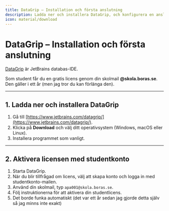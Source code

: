 ```yaml
---
title: DataGrip – Installation och första anslutning
description: Ladda ner och installera DataGrip, och konfigurera en anslutning till MariaDB som student.
icon: material/download
---
```


# DataGrip – Installation och första anslutning

[DataGrip](https://www.jetbrains.com/datagrip/) är JetBrains databas-IDE.  

Som student får du en gratis licens genom din skolmail **@skola.boras.se**. Den gäller i ett år (men jag tror du kan förlänga den).

---

## 1. Ladda ner och installera DataGrip

1. Gå till [https://www.jetbrains.com/datagrip/](https://www.jetbrains.com/datagrip/).
2. Klicka på **Download** och välj ditt operativsystem (Windows, macOS eller Linux).
3. Installera programmet som vanligt.

---

## 2. Aktivera licensen med studentkonto

1. Starta DataGrip.
2. När du blir tillfrågad om licens, välj att skapa konto och logga in med studentkonto-mailen.
3. Använd din skolmail, typ `apa001@skola.boras.se`.
4. Följ instruktionerna för att aktivera din studentlicens.
5. Det borde funka automatiskt (det var ett år sedan jag gjorde detta själv så jag minns inte exakt)

